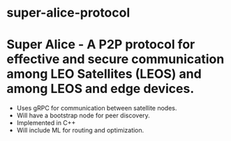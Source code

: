 # super-alice-protocol
# Super Alice - A P2P protocol for effective and secure communication among LEO Satellites (LEOS) and among LEOS and edge devices.

- Uses gRPC for communication between satellite nodes.
- Will have a bootstrap node for peer discovery.
- Implemented in C++
- Will include ML for routing and optimization.
